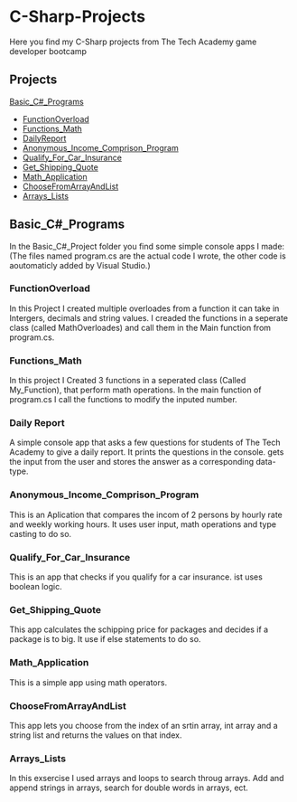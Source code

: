 # C-Sharp-Projects
Here you find my C-Sharp projects from The Tech Academy game developer bootcamp

## Projects
[Basic_C#_Programs](#basic_c_programs)
- [FunctionOverload](#functionoverload)
- [Functions_Math](#functions_math)
- [DailyReport](#daily-report)
- [Anonymous_Income_Comprison_Program](#anonymous_income_comprison_program)
- [Qualify_For_Car_Insurance](#qualify_for_car_insurance)
- [Get_Shipping_Quote](#get_shipping_quote)
- [Math_Application](#math_application)
- [ChooseFromArrayAndList](#choosefromarrayandlist)
- [Arrays_Lists](#arrays_lists)


## Basic_C#_Programs
In the Basic_C#_Project folder you find some simple console apps I made:
(The files named program.cs are the actual code I wrote, the other code is aoutomaticly added by Visual Studio.)

### FunctionOverload
In this Project I created multiple overloades from a function it can take in Intergers, decimals and string values.
I creaded the functions in a seperate class (called MathOverloades) and call them in the Main function from program.cs.

### Functions_Math
In this project I Created 3 functions in a seperated class (Called My_Function), that perform math operations.
In the main function of program.cs I call the functions to modify the inputed number. 

### Daily Report
A simple console app that asks a few questions for students of The Tech Academy to give a daily report.
It prints the questions in the console. gets the input from the user and stores the answer as a corresponding data-type.

### Anonymous_Income_Comprison_Program
This is an Aplication that compares the incom of 2 persons by hourly rate and weekly working hours. 
It uses user input, math operations and type casting to do so. 

### Qualify_For_Car_Insurance
This is an app that checks if you qualify for a car insurance. ist uses boolean logic.

### Get_Shipping_Quote
This app calculates the schipping price for packages and decides if a package is to big. It use if else statements to do so.

### Math_Application
This is a simple app using math operators.

### ChooseFromArrayAndList
This app lets you choose from the index of an srtin array, int array and a string list and returns the values on that index.

### Arrays_Lists
In this exsercise I used arrays and loops to search throug arrays. Add and append strings in arrays, search for double words in arrays, ect.
